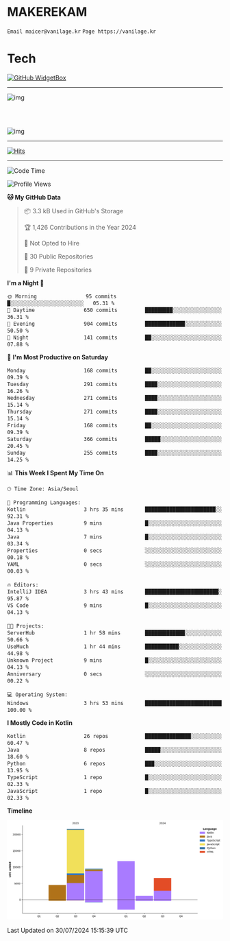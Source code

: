 # MAKEREKAM

`Email maicer@vanilage.kr`
`Page https://vanilage.kr`

# Tech

[![GitHub WidgetBox](https://github-widgetbox.vercel.app/api/skills?languages=python,js,ts,c,cpp,cs,java,kotlin,bash,md,html,css,xml,yaml,swift,powershell,json,R,SQL,php&tools=git,npm,gradle,nodejs,vercel,nginx&includeNames=true&theme=darkmode)](https://github.com/Jurredr/github-widgetbox)

---

![img](https://github-readme-stats.vercel.app/api/top-langs/?username=MAKEREKAM&layout=compact&theme=gruvbox)

<br>
<br>

![img](https://github-readme-stats.vercel.app/api/?username=MAKEREKAM&layout=compact&theme=gruvbox)

---

[![Hits](https://hits.seeyoufarm.com/api/count/incr/badge.svg?url=https%3A%2F%2Fgithub.com%2FMAKEREKAM&count_bg=%234A49D1&title_bg=%23555555&icon=&icon_color=%23E7E7E7&title=방문&edge_flat=false)](https://hits.seeyoufarm.com)

---

<!--START_SECTION:waka-->
![Code Time](http://img.shields.io/badge/Code%20Time-254%20hrs%206%20mins-blue)

![Profile Views](http://img.shields.io/badge/Profile%20Views-0-blue)

**🐱 My GitHub Data** 

> 📦 3.3 kB Used in GitHub's Storage 
 > 
> 🏆 1,426 Contributions in the Year 2024
 > 
> 🚫 Not Opted to Hire
 > 
> 📜 30 Public Repositories 
 > 
> 🔑 9 Private Repositories 
 > 
**I'm a Night 🦉** 

```text
🌞 Morning                95 commits          █░░░░░░░░░░░░░░░░░░░░░░░░   05.31 % 
🌆 Daytime                650 commits         █████████░░░░░░░░░░░░░░░░   36.31 % 
🌃 Evening                904 commits         █████████████░░░░░░░░░░░░   50.50 % 
🌙 Night                  141 commits         ██░░░░░░░░░░░░░░░░░░░░░░░   07.88 % 
```
📅 **I'm Most Productive on Saturday** 

```text
Monday                   168 commits         ██░░░░░░░░░░░░░░░░░░░░░░░   09.39 % 
Tuesday                  291 commits         ████░░░░░░░░░░░░░░░░░░░░░   16.26 % 
Wednesday                271 commits         ████░░░░░░░░░░░░░░░░░░░░░   15.14 % 
Thursday                 271 commits         ████░░░░░░░░░░░░░░░░░░░░░   15.14 % 
Friday                   168 commits         ██░░░░░░░░░░░░░░░░░░░░░░░   09.39 % 
Saturday                 366 commits         █████░░░░░░░░░░░░░░░░░░░░   20.45 % 
Sunday                   255 commits         ████░░░░░░░░░░░░░░░░░░░░░   14.25 % 
```


📊 **This Week I Spent My Time On** 

```text
🕑︎ Time Zone: Asia/Seoul

💬 Programming Languages: 
Kotlin                   3 hrs 35 mins       ███████████████████████░░   92.31 % 
Java Properties          9 mins              █░░░░░░░░░░░░░░░░░░░░░░░░   04.13 % 
Java                     7 mins              █░░░░░░░░░░░░░░░░░░░░░░░░   03.34 % 
Properties               0 secs              ░░░░░░░░░░░░░░░░░░░░░░░░░   00.18 % 
YAML                     0 secs              ░░░░░░░░░░░░░░░░░░░░░░░░░   00.03 % 

🔥 Editors: 
IntelliJ IDEA            3 hrs 43 mins       ████████████████████████░   95.87 % 
VS Code                  9 mins              █░░░░░░░░░░░░░░░░░░░░░░░░   04.13 % 

🐱‍💻 Projects: 
ServerHub                1 hr 58 mins        █████████████░░░░░░░░░░░░   50.66 % 
UseMuch                  1 hr 44 mins        ███████████░░░░░░░░░░░░░░   44.98 % 
Unknown Project          9 mins              █░░░░░░░░░░░░░░░░░░░░░░░░   04.13 % 
Anniversary              0 secs              ░░░░░░░░░░░░░░░░░░░░░░░░░   00.22 % 

💻 Operating System: 
Windows                  3 hrs 53 mins       █████████████████████████   100.00 % 
```

**I Mostly Code in Kotlin** 

```text
Kotlin                   26 repos            ███████████████░░░░░░░░░░   60.47 % 
Java                     8 repos             █████░░░░░░░░░░░░░░░░░░░░   18.60 % 
Python                   6 repos             ███░░░░░░░░░░░░░░░░░░░░░░   13.95 % 
TypeScript               1 repo              █░░░░░░░░░░░░░░░░░░░░░░░░   02.33 % 
JavaScript               1 repo              █░░░░░░░░░░░░░░░░░░░░░░░░   02.33 % 
```



**Timeline**

![Lines of Code chart](https://raw.githubusercontent.com/MAKEREKAM/MAKEREKAM/main/assets/bar_graph.png)


 Last Updated on 30/07/2024 15:15:39 UTC
<!--END_SECTION:waka-->
